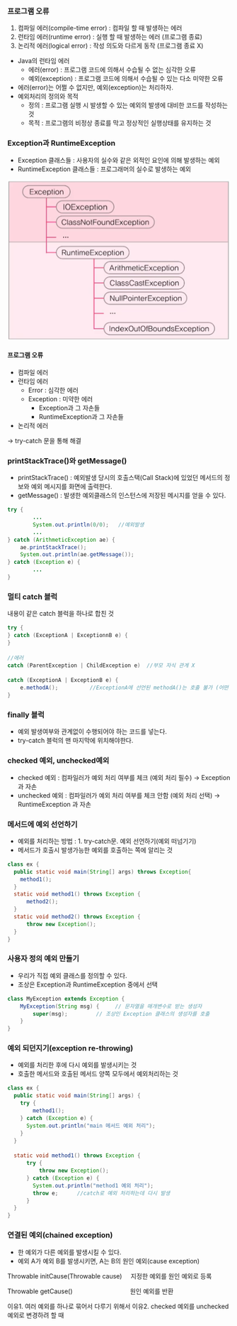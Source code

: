 ### 프로그램 오류
1. 컴파일 에러(compile-time error) : 컴파일 할 때 발생하는 에러
2. 런타임 에러(runtime error) : 실행 할 때 발생하는 에러 (프로그램 종료)
3. 논리적 에러(logical error) : 작성 의도와 다르게 동작 (프로그램 종료 X)

- Java의 런타임 에러
  - 에러(error) : 프로그램 코드에 의해서 수습될 수 없는 심각한 오류
  - 예외(exception) : 프로그램 코드에 의해서 수습될 수 있는 다소 미약한 오류
- 에러(error)는 어쩔 수 없지만, 예외(exception)는 처리하자.
- 예외처리의 정의와 목적
  - 정의 : 프로그램 실행 시 발생할 수 있는 예외의 발생에 대비한 코드를 작성하는 것
  - 목적 : 프로그램의 비정상 종료를 막고 정상적인 실행상태를 유지하는 것

### Exception과 RuntimeException
- Exception 클래스들 : 사용자의 실수와 같은 외적인 요인에 의해 발생하는 예외
- RuntimeException 클래스들 : 프로그래머의 실수로 발생하는 예외

![img.png](../img/exception.png)

#### 프로그램 오류
- 컴파일 에러
- 런타임 에러
  - Error : 심각한 에러
  - Exception : 미약한 에러
    - Exception과 그 자손들
    - RuntimeException과 그 자손들
- 논리적 에러

&rarr; try-catch 문을 통해 해결

### printStackTrace()와 getMessage()
- printStackTrace() : 예외발생 당시의 호출스택(Call Stack)에 있었던 메서드의 정보와 예외 메시지를 화면에 출력한다.
- getMessage() : 발생한 예외클래스의 인스턴스에 저장된 메시지를 얻을 수 있다.
```java
try {
        ...
        System.out.println(0/0);   //예외발생
        ...
} catch (ArithmeticException ae) {
    ae.printStackTrace();
    System.out.println(ae.getMessage());
} catch (Exception e) {
        ...
}
```

### 멀티 catch 블럭
내용이 같은 catch 블럭을 하나로 합친 것
```java
try {
} catch (ExceptionA | ExceptionnB e) {
}

//에러
catch (ParentException | ChildException e)  //부모 자식 관계 X

catch (ExceptionA | ExceptionB e) {
    e.methodA();          //ExceptionA에 선언된 methodA()는 호출 불가 (어떤 에러인지 모르기 때문에)
}
```

### finally 블럭
- 예외 발생여부와 관계없이 수행되어야 하는 코드를 넣는다.
- try-catch 블럭의 맨 마지막에 위치해야한다.

### checked 예외, unchecked예외
- checked 예외 : 컴파일러가 예외 처리 여부를 체크 (예외 처리 필수) &rarr; Exception 과 자손
- unchecked 예외 : 컴파일러가 예외 처리 여부를 체크 안함 (예외 처리 선택) &rarr; RuntimeException 과 자손

### 메서드에 예외 선언하기
- 예외를 처리하는 방법 : 1. try-catch문. 예외 선언하기(예외 떠넘기기)
- 메서드가 호출시 발생가능한 예외를 호출하는 쪽에 알리는 것
```java
class ex {
  public static void main(String[] args) throws Exception{
    method1();
  }
  static void method1() throws Exception {
      method2();
  }
  static void method2() throws Exception {
      throw new Exception();
  }
}
```

### 사용자 정의 예외 만들기
- 우리가 직접 예외 클래스를 정의할 수 있다.
- 조상은 Exception과 RuntimeException 중에서 선택
```java
class MyException extends Exception {
    MyException(String msg) {     // 문자열을 매개변수로 받는 생성자
        super(msg);         // 조상인 Exception 클래스의 생성자를 호출
    }
}
```

### 예외 되던지기(exception re-throwing)
- 예외를 처리한 후에 다시 예외를 발생시키는 것
- 호출한 메서드와 호출된 메서드 양쪽 모두에서 예외처리하는 것
```java
class ex {
  public static void main(String[] args) {
    try {
        method1();
    } catch (Exception e) {
      System.out.println("main 메서드 예외 처리");
    }
  }
  
  static void method1() throws Exception {
      try {
          throw new Exception();
      } catch (Exception e) {
        System.out.println("method1 예외 처리");
        throw e;      //catch로 예외 처리하는데 다시 발생
      }
  }
}
```

### 연결된 예외(chained exception)
- 한 예외가 다른 예외를 발생시킬 수 있다.
- 예외 A가 예외 B를 발생시키면, A는 B의 원인 예외(cause exception)

Throwable initCause(Throwable cause) &nbsp;&nbsp;&nbsp;&nbsp;지정한 예외를 원인 예외로 등록

Throwable getCause() &nbsp;&nbsp;&nbsp;&nbsp;&nbsp;&nbsp;&nbsp;&nbsp;&nbsp;&nbsp;&nbsp;&nbsp;&nbsp;&nbsp;&nbsp;&nbsp;&nbsp;&nbsp;&nbsp;&nbsp;&nbsp;&nbsp;&nbsp;&nbsp;&nbsp;&nbsp;&nbsp;&nbsp;&nbsp;&nbsp;&nbsp;&nbsp;원인 예외를 반환

이유1. 여러 예외를 하나로 묶어서 다루기 위해서
이유2. checked 예외를 unchecked 예외로 변경하려 할 때